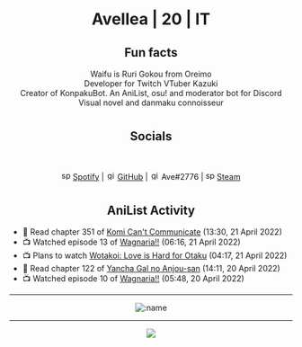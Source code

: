 <h1 align="center">
Avellea | 20 | IT
</h1>



<h2 align="center">
Fun facts
</h2>

<p align="center">
Waifu is Ruri Gokou from Oreimo<br>
Developer for Twitch VTuber Kazuki<br>
Creator of KonpakuBot. An AniList, osu! and moderator bot for Discord<br>
Visual novel and danmaku connoisseur
</p>

<h1>
<h2 align="center">Socials</h2>
<br>
<p align="center">
<img src="https://open.scdn.co/cdn/images/favicon.5cb2bd30.ico" alt="spotify logo" width="16"> <a href="https://open.spotify.com/user/2r8tkjt7qlh7uo7k06z43t63a">Spotify</a> | <img src="https://github.com/fluidicon.png" alt="github logo" width="16"> <a href="https://github.com/Avellea">GitHub</a> | <img src="https://i.imgur.com/ywxedYu.png" alt="github logo" width="16"> Ave#2776 | <img src="https://store.steampowered.com/favicon.ico" alt="spotify logo" width="16"> <a href="https://steamcommunity.com/id/Avellea/">Steam</a>
</p>
<h1>

<h2 align="center">AniList Activity</h2>

<!-- ANILIST_ACTIVITY:start -->

-   📖 Read chapter 351 of [Komi Can't Communicate](https://anilist.co/manga/97852) (13:30, 21 April 2022)
-   📺 Watched episode 13 of [Wagnaria!!](https://anilist.co/anime/6956) (06:16, 21 April 2022)
-   📺 Plans to watch [Wotakoi: Love is Hard for Otaku](https://anilist.co/anime/99578) (04:17, 21 April 2022)
-   📖 Read chapter 122 of [Yancha Gal no Anjou-san](https://anilist.co/manga/101315) (14:11, 20 April 2022)
-   📺 Watched episode 10 of [Wagnaria!!](https://anilist.co/anime/6956) (05:48, 20 April 2022)

<!-- ANILIST_ACTIVITY:end -->


---
  
<p align="center">
<img src="https://moe-counter.avellea.repl.co/get/@avellea?theme=gelbooru" alt=":name" />
<p>
  
---



<p align="center">
<img src="https://i.pinimg.com/originals/5f/95/04/5f9504eb5a7d27ec7a6121b9e9aa48b3.gif">
<p>
